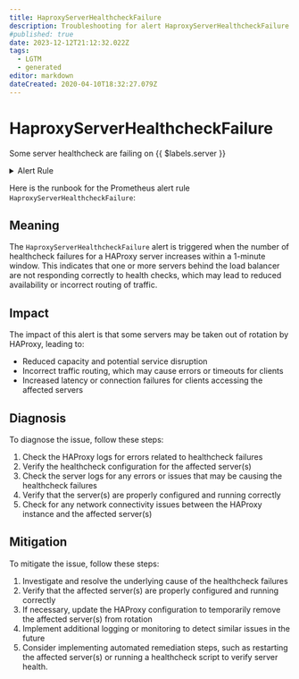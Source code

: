 ```yaml
---
title: HaproxyServerHealthcheckFailure
description: Troubleshooting for alert HaproxyServerHealthcheckFailure
#published: true
date: 2023-12-12T21:12:32.022Z
tags: 
  - LGTM
  - generated
editor: markdown
dateCreated: 2020-04-10T18:32:27.079Z
---
```


# HaproxyServerHealthcheckFailure

Some server healthcheck are failing on {{ $labels.server }}

<details>
  <summary>Alert Rule</summary>

{{% rule "haproxy/haproxy-exporter-v1.yml" "HaproxyServerHealthcheckFailure" %}}

{{% comment %}}

```yaml
alert: HaproxyServerHealthcheckFailure
expr: increase(haproxy_server_check_failures_total[1m]) > 0
for: 1m
labels:
    severity: warning
annotations:
    summary: HAProxy server healthcheck failure (instance {{ $labels.instance }})
    description: |-
        Some server healthcheck are failing on {{ $labels.server }}
          VALUE = {{ $value }}
          LABELS = {{ $labels }}
    runbook: https://github.com/srerun/prometheus-alerts/blob/main/content/runbooks/haproxy-exporter-v1/HaproxyServerHealthcheckFailure.md

```

{{% /comment %}}

</details>


Here is the runbook for the Prometheus alert rule `HaproxyServerHealthcheckFailure`:

## Meaning

The `HaproxyServerHealthcheckFailure` alert is triggered when the number of healthcheck failures for a HAProxy server increases within a 1-minute window. This indicates that one or more servers behind the load balancer are not responding correctly to health checks, which may lead to reduced availability or incorrect routing of traffic.

## Impact

The impact of this alert is that some servers may be taken out of rotation by HAProxy, leading to:

* Reduced capacity and potential service disruption
* Incorrect traffic routing, which may cause errors or timeouts for clients
* Increased latency or connection failures for clients accessing the affected servers

## Diagnosis

To diagnose the issue, follow these steps:

1. Check the HAProxy logs for errors related to healthcheck failures
2. Verify the healthcheck configuration for the affected server(s)
3. Check the server logs for any errors or issues that may be causing the healthcheck failures
4. Verify that the server(s) are properly configured and running correctly
5. Check for any network connectivity issues between the HAProxy instance and the affected server(s)

## Mitigation

To mitigate the issue, follow these steps:

1. Investigate and resolve the underlying cause of the healthcheck failures
2. Verify that the affected server(s) are properly configured and running correctly
3. If necessary, update the HAProxy configuration to temporarily remove the affected server(s) from rotation
4. Implement additional logging or monitoring to detect similar issues in the future
5. Consider implementing automated remediation steps, such as restarting the affected server(s) or running a healthcheck script to verify server health.